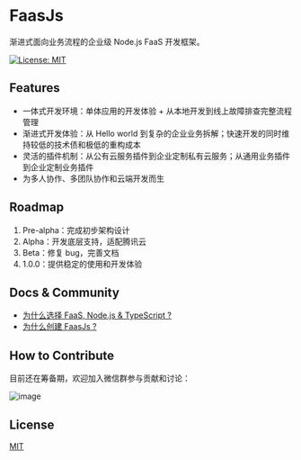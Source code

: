 # FaasJs

渐进式面向业务流程的企业级 Node.js FaaS 开发框架。

[![License: MIT](https://img.shields.io/badge/License-MIT-yellow.svg)](https://opensource.org/licenses/MIT)

## Features

* 一体式开发环境：单体应用的开发体验 + 从本地开发到线上故障排查完整流程管理
* 渐进式开发体验：从 Hello world 到复杂的企业业务拆解；快速开发的同时维持较低的技术债和极低的重构成本
* 灵活的插件机制：从公有云服务插件到企业定制私有云服务；从通用业务插件到企业定制业务插件
* 为多人协作、多团队协作和云端开发而生

## Roadmap

1. Pre-alpha：完成初步架构设计
2. Alpha：开发底层支持，适配腾讯云
3. Beta：修复 bug，完善文档
4. 1.0.0：提供稳定的使用和开发体验

## Docs & Community

* [为什么选择 FaaS, Node.js & TypeScript ?](https://github.com/faasjs/faasjs/wiki/Why-FaaS,-Node.js-&-TypeScript-%3F)
* [为什么创建 FaasJs ?](https://github.com/faasjs/faasjs/wiki/Why-create-FaasJs-%3F)

## How to Contribute

目前还在筹备期，欢迎加入微信群参与贡献和讨论：

![image](https://user-images.githubusercontent.com/215433/56482738-4abbcf00-64f8-11e9-8d20-8b44b9b26982.jpg)

## License

[MIT](LICENSE)
